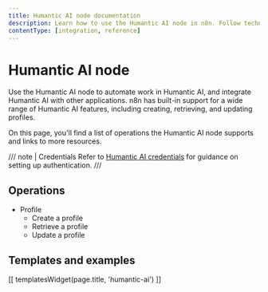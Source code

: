 ```yaml
---
title: Humantic AI node documentation
description: Learn how to use the Humantic AI node in n8n. Follow technical documentation to integrate Humantic AI node into your workflows.
contentType: [integration, reference]
---
```


# Humantic AI node

Use the Humantic AI node to automate work in Humantic AI, and integrate Humantic AI with other applications. n8n has built-in support for a wide range of Humantic AI features, including creating, retrieving, and updating profiles. 

On this page, you'll find a list of operations the Humantic AI node supports and links to more resources.

/// note | Credentials
Refer to [Humantic AI credentials](/integrations/builtin/credentials/humanticai.md) for guidance on setting up authentication. 
///

## Operations

* Profile
    * Create a profile
    * Retrieve a profile
    * Update a profile

## Templates and examples

<!-- see https://www.notion.so/n8n/Pull-in-templates-for-the-integrations-pages-37c716837b804d30a33b47475f6e3780 -->
[[ templatesWidget(page.title, 'humantic-ai') ]]

